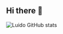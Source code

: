 ## Hi there 👋

![Luido GitHub stats](https://github-readme-stats.vercel.app/api?username=LuidoSz&show_icons=true&theme=transparent)
